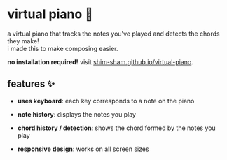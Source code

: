 # virtual piano 🎹
a virtual piano that tracks the notes you've played and detects the chords they make! <br>
i made this to make composing easier.<br>

**no installation required!** visit [shim-sham.github.io/virtual-piano](https://shim-sham.github.io/virtual-piano).

## features ✨

- **uses keyboard**: each key corresponds to a note on the piano
- **note history**: displays the notes you play
  
- **chord history / detection**: shows the chord formed by the notes you play
- **responsive design**: works on all screen sizes
